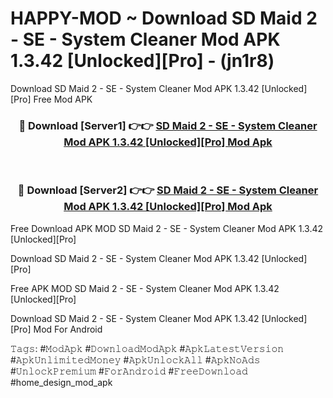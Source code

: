 # HAPPY-MOD ~ Download SD Maid 2 - SE - System Cleaner Mod APK 1.3.42 [Unlocked][Pro] - (jn1r8)
Download SD Maid 2 - SE - System Cleaner Mod APK 1.3.42 [Unlocked][Pro] Free Mod APK

<div align="center">
<h3>🔴 Download [Server1] 👉👉 <a href="https://apk-comot.site?title=SD_Maid_2_-_SE_-_System_Cleaner_Mod_APK_1.3.42_[Unlocked][Pro]">SD Maid 2 - SE - System Cleaner Mod APK 1.3.42 [Unlocked][Pro] Mod Apk</a></h3><br>

<h3>🔴 Download [Server2] 👉👉 <a href="https://apk-comot.site?title=SD_Maid_2_-_SE_-_System_Cleaner_Mod_APK_1.3.42_[Unlocked][Pro]">SD Maid 2 - SE - System Cleaner Mod APK 1.3.42 [Unlocked][Pro] Mod Apk</a></h3>
</div>


Free Download APK MOD SD Maid 2 - SE - System Cleaner Mod APK 1.3.42 [Unlocked][Pro]

Download SD Maid 2 - SE - System Cleaner Mod APK 1.3.42 [Unlocked][Pro] 

Free APK MOD SD Maid 2 - SE - System Cleaner Mod APK 1.3.42 [Unlocked][Pro] 

Download SD Maid 2 - SE - System Cleaner Mod APK 1.3.42 [Unlocked][Pro] Mod For Android

𝚃𝚊𝚐𝚜: #𝙼𝚘𝚍𝙰𝚙𝚔 #𝙳𝚘𝚠𝚗𝚕𝚘𝚊𝚍𝙼𝚘𝚍𝙰𝚙𝚔 #𝙰𝚙𝚔𝙻𝚊𝚝𝚎𝚜𝚝𝚅𝚎𝚛𝚜𝚒𝚘𝚗 #𝙰𝚙𝚔𝚄𝚗𝚕𝚒𝚖𝚒𝚝𝚎𝚍𝙼𝚘𝚗𝚎𝚢 #𝙰𝚙𝚔𝚄𝚗𝚕𝚘𝚌𝚔𝙰𝚕𝚕 #𝙰𝚙𝚔𝙽𝚘𝙰𝚍𝚜 #𝚄𝚗𝚕𝚘𝚌𝚔𝙿𝚛𝚎𝚖𝚒𝚞𝚖 #𝙵𝚘𝚛𝙰𝚗𝚍𝚛𝚘𝚒𝚍 #𝙵𝚛𝚎𝚎𝙳𝚘𝚠𝚗𝚕𝚘𝚊𝚍 #home_design_mod_apk